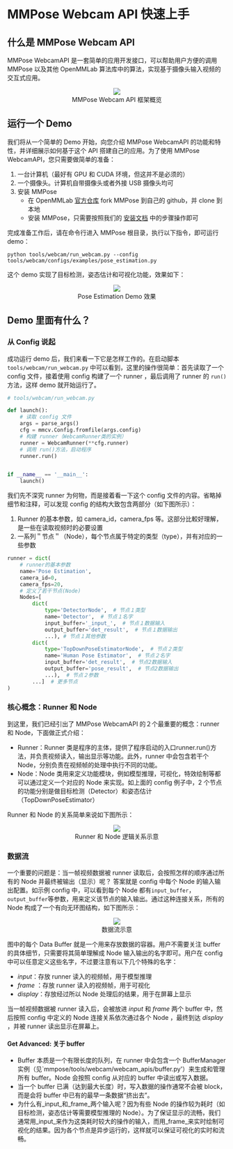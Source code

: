 # MMPose Webcam API 快速上手

## 什么是 MMPose Webcam API

MMPose WebcamAPI 是一套简单的应用开发接口，可以帮助用户方便的调用 MMPose 以及其他 OpenMMLab 算法库中的算法，实现基于摄像头输入视频的交互式应用。

<div align=center>
<img src="https://user-images.githubusercontent.com/15977946/153800450-2522efe8-bc11-457d-9037-d8aee4fc4f36.png">
<figcaption>MMPose Webcam API 框架概览</figcaption>
</div>

## 运行一个 Demo

我们将从一个简单的 Demo 开始，向您介绍 MMPose WebcamAPI 的功能和特性，并详细展示如何基于这个 API 搭建自己的应用。为了使用 MMPose WebcamAPI，您只需要做简单的准备：

1. 一台计算机（最好有 GPU 和 CUDA 环境，但这并不是必须的）
1. 一个摄像头。计算机自带摄像头或者外接 USB 摄像头均可
1. 安装 MMPose
    - 在 OpenMMLab [官方仓库](https://github.com/open-mmlab/mmpose) fork MMPose 到自己的 github，并 clone 到本地
    - 安装 MMPose，只需要按照我们的 [安装文档](https://mmpose.readthedocs.io/zh_CN/latest/install.html) 中的步骤操作即可

完成准备工作后，请在命令行进入 MMPose 根目录，执行以下指令，即可运行 demo：

```shell
python tools/webcam/run_webcam.py --config tools/webcam/configs/examples/pose_estimation.py
```

这个 demo 实现了目标检测，姿态估计和可视化功能，效果如下：

<div align=center>
<img src="https://user-images.githubusercontent.com/15977946/153772158-a5702193-3d3f-40c8-bd6b-ab186979d1b4.png">
<figcaption>Pose Estimation Demo 效果</figcaption>
</div>

## Demo 里面有什么？

### 从 Config 说起

成功运行 demo 后，我们来看一下它是怎样工作的。在启动脚本 `tools/webcam/run_webcam.py` 中可以看到，这里的操作很简单：首先读取了一个 config 文件，接着使用 config 构建了一个 runner ，最后调用了 runner 的 `run()` 方法，这样 demo 就开始运行了。

```python
# tools/webcam/run_webcam.py

def launch():
    # 读取 config 文件
    args = parse_args()
    cfg = mmcv.Config.fromfile(args.config)
    # 构建 runner（WebcamRunner类的实例）
    runner = WebcamRunner(**cfg.runner)
    # 调用 run()方法，启动程序
    runner.run()


if __name__ == '__main__':
    launch()
```

我们先不深究 runner 为何物，而是接着看一下这个 config 文件的内容。省略掉细节和注释，可以发现 config 的结构大致包含两部分（如下图所示）：

1. Runner 的基本参数，如 camera_id，camera_fps 等。这部分比較好理解，是一些在读取视频时的必要设置
2. 一系列＂节点＂（Node），每个节点属于特定的类型（type），并有对应的一些参数

```python
runner = dict(
    # runner的基本参数
    name='Pose Estimation',
    camera_id=0,
    camera_fps=20,
    # 定义了若干节点(Node)
    Nodes=[
        dict(
            type='DetectorNode',  # 节点１类型
            name='Detector',  # 节点１名字
            input_buffer='_input_',  # 节点１数据输入
            output_buffer='det_result',  # 节点１数据输出
            ...), # 节点１其他参数
        dict(
            type='TopDownPoseEstimatorNode',  # 节点２类型
            name='Human Pose Estimator',  # 节点２名字
            input_buffer='det_result',  # 节点2数据输入
            output_buffer='pose_result',  # 节点2数据输出
            ...),  # 节点２参数
        ...]  # 更多节点
)
```

### 核心概念：Runner 和 Node

到这里，我们已经引出了 MMPose WebcamAPI 的２个最重要的概念：runner 和 Node，下面做正式介绍：

- Runner：Runner 类是程序的主体，提供了程序启动的入口runner.run()方法，并负责视频读入，输出显示等功能。此外，runner 中会包含若干个 Node，分别负责在视频帧的处理中执行不同的功能。
- Node：Node 类用来定义功能模块，例如模型推理，可视化，特效绘制等都可以通过定义一个对应的 Node 来实现。如上面的 config 例子中，2 个节点的功能分别是做目标检测（Detector）和姿态估计（TopDownPoseEstimator）

Runner 和 Node 的关系简单来说如下图所示：

<div align=center>
<img src="https://user-images.githubusercontent.com/15977946/153772839-104430bd-de0e-4ee5-bd67-dff4e52d784c.png">
<figcaption>Runner 和 Node 逻辑关系示意</figcaption>
</div>

### 数据流

一个重要的问题是：当一帧视频数据被 runner 读取后，会按照怎样的顺序通过所有的 Node 并最终被输出（显示）呢？
答案就是 config 中每个 Node 的输入输出配置。如示例 config 中，可以看到每个 Node 都有`input_buffer`，`output_buffer`等参数，用来定义该节点的输入输出。通过这种连接关系，所有的 Node 构成了一个有向无环图结构，如下图所示：

<div align=center>
<img src="https://user-images.githubusercontent.com/15977946/153772900-9619ae80-3e64-4b40-bc1e-b184405e3d5b.png">
<figcaption>数据流示意</figcaption>
</div>

图中的每个 Data Buffer 就是一个用来存放数据的容器。用户不需要关注 buffer 的具体细节，只需要将其简单理解成 Node 输入输出的名字即可。用户在 config 中可以任意定义这些名字，不过要注意有以下几个特殊的名字：

- _input_：存放 runner 读入的视频帧，用于模型推理
- _frame_ ：存放 runner 读入的视频帧，用于可视化
- _display_：存放经过所以 Node 处理后的结果，用于在屏幕上显示

当一帧视频数据被 runner 读入后，会被放进 _input_ 和 _frame_ 两个 buffer 中，然后按照 config 中定义的 Node 连接关系依次通过各个 Node ，最终到达 _display_ ，并被 runner 读出显示在屏幕上。

#### Get Advanced: 关于 buffer

- Buffer 本质是一个有限长度的队列，在 runner 中会包含一个 BufferManager 实例（见`mmpose/tools/webcam/webcam_apis/buffer.py'）来生成和管理所有 buffer。Node 会按照 config 从对应的 buffer 中读出或写入数据。
- 当一个 buffer 已满（达到最大长度）时，写入数据的操作通常不会被 block，而是会将 buffer 中已有的最早一条数据“挤出去”。
- 为什么有_input_和_frame_两个输入呢？因为有些 Node 的操作较为耗时（如目标检测，姿态估计等需要模型推理的 Node）。为了保证显示的流畅，我们通常用_input_来作为这类耗时较大的操作的输入，而用_frame_来实时绘制可视化的结果。因为各个节点是异步运行的，这样就可以保证可视化的实时和流畅。
